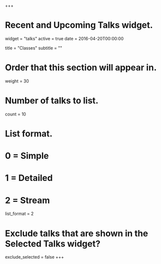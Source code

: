 +++
# Recent and Upcoming Talks widget.
widget = "talks"
active = true
date = 2016-04-20T00:00:00

title = "Classes"
subtitle = ""

# Order that this section will appear in.
weight = 30

# Number of talks to list.
count = 10

# List format.
#   0 = Simple
#   1 = Detailed
#   2 = Stream
list_format = 2

# Exclude talks that are shown in the Selected Talks widget?
exclude_selected = false
+++


